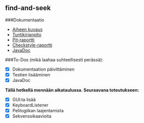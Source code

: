 ## find-and-seek

###Dokumentaatio
* [Aiheen kuvaus](dokumentaatio/aiheenKuvausJaRakenne.md)
* [Tuntikirjanpito](dokumentaatio/Tuntikirjanpito.md)
* [Pit-raportti](https://htmlpreview.github.io/?https://github.com/JaakkoV/find-and-seek/blob/master/dokumentaatio/Pit-raportti/index.html)
* [Checkstyle-raportti](https://htmlpreview.github.io/?https://github.com/JaakkoV/find-and-seek/blob/master/dokumentaatio/Checkstyle-raportti/checkstyle.html)
* [JavaDoc](https://jaakkov.github.io/find-and-seek/javadoc/index.html)

###To-Dos (mikä laahaa suhteellisesti perässä):
- [x] Dokumentaation päivittäminen
- [x] Testien lisääminen
- [x] JavaDoc

**Tällä hetkellä mennään aikataulussa. Seuraavana toteutukseen:**
- [x] GUI:ta lisää
- [x] KeyboardListener
- [x] Pelilogiikan laajentamista
- [x] Sekvenssikaavioita
